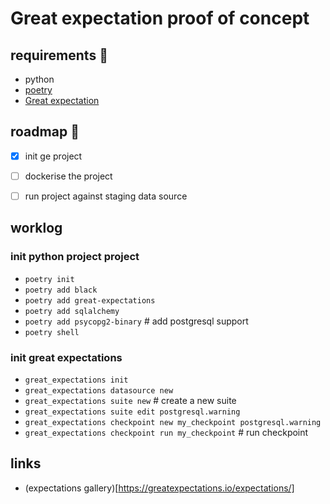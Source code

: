 # Great expectation proof of concept

## requirements :mag_right:
- python
- [poetry](https://python-poetry.org/docs/#osx--linux--bashonwindows-install-instructions)
- [Great expectation](https://github.com/great-expectations/great_expectations)

## roadmap :pushpin:
- [X] init ge project
- [ ] dockerise the project
- [ ] run project against staging data source


## worklog
### init python project project
- `poetry init`
- `poetry add black`
- `poetry add great-expectations`
- `poetry add sqlalchemy`
- `poetry add psycopg2-binary` # add postgresql support
- `poetry shell`
### init great expectations
- `great_expectations init`
- `great_expectations datasource new`
- `great_expectations suite new` # create a new suite
- `great_expectations suite edit postgresql.warning`
- `great_expectations checkpoint new my_checkpoint postgresql.warning`
- `great_expectations checkpoint run my_checkpoint` # run checkpoint


## links
- (expectations gallery)[https://greatexpectations.io/expectations/]